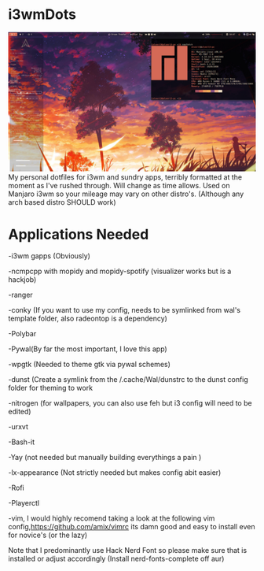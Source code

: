# i3wmDots
![Screenshot](screenshot/screenshot.png)
My personal dotfiles for i3wm and sundry apps, terribly formatted at the moment as I've rushed through. Will change as time allows. Used on Manjaro i3wm so your mileage may vary on other distro's. (Although any arch based distro SHOULD work)


# Applications Needed
-i3wm gapps (Obviously)

-ncmpcpp with mopidy and mopidy-spotify (visualizer works but is a hackjob)

-ranger

-conky (If you want to use my config, needs to be symlinked from wal's template folder, also radeontop is a dependency)

-Polybar

-Pywal(By far the most important, I love this app)

-wpgtk (Needed to theme gtk via pywal schemes)

-dunst (Create a symlink from the /.cache/Wal/dunstrc to the dunst config folder for theming to work

-nitrogen (for wallpapers, you can also use feh but i3 config will need to be edited)

-urxvt

-Bash-it

-Yay (not needed but manually building everythings a pain )

-lx-appearance (Not strictly needed but makes config abit easier)

-Rofi

-Playerctl

-vim, I would highly recomend taking a look at the following vim config,https://github.com/amix/vimrc its damn good and easy to install even for novice's (or the lazy)


Note that I predominantly use Hack Nerd Font so please make sure that is installed or
adjust accordingly (Install nerd-fonts-complete off aur)


